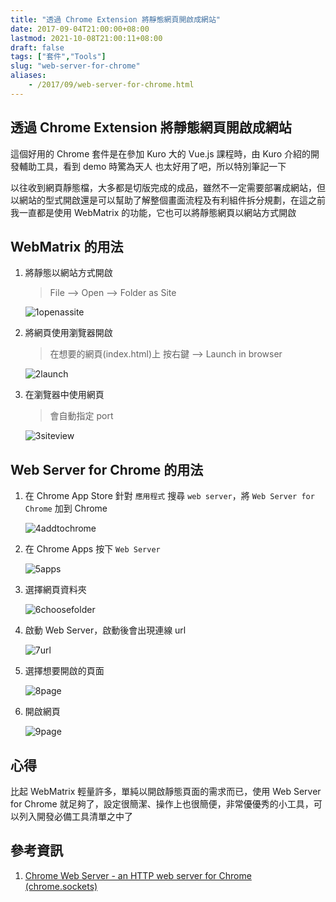 ```yaml
---
title: "透過 Chrome Extension 將靜態網頁開啟成網站"
date: 2017-09-04T21:00:00+08:00
lastmod: 2021-10-08T21:00:11+08:00
draft: false
tags: ["套件","Tools"]
slug: "web-server-for-chrome"
aliases:
    - /2017/09/web-server-for-chrome.html
---
```

## 透過 Chrome Extension 將靜態網頁開啟成網站

這個好用的 Chrome 套件是在參加 Kuro 大的 Vue.js 課程時，由 Kuro 介紹的開發輔助工具，看到 demo 時驚為天人 也太好用了吧，所以特別筆記一下

以往收到網頁靜態檔，大多都是切版完成的成品，雖然不一定需要部署成網站，但以網站的型式開啟還是可以幫助了解整個畫面流程及有利組件拆分規劃，在這之前我一直都是使用 WebMatrix 的功能，它也可以將靜態網頁以網站方式開啟

## WebMatrix 的用法

1. 將靜態以網站方式開啟

    > File --> Open --> Folder as Site

    ![1openassite](https://user-images.githubusercontent.com/3851540/30013529-bb0f100e-9179-11e7-8485-e516f586f1e2.png)

2. 將網頁使用瀏覽器開啟

    > 在想要的網頁(index.html)上 按右鍵 --> Launch in browser

    ![2launch](https://user-images.githubusercontent.com/3851540/30013531-bb138972-9179-11e7-8e04-e7d8bc812b04.png)

3. 在瀏覽器中使用網頁

    > 會自動指定 port

    ![3siteview](https://user-images.githubusercontent.com/3851540/30013537-bb834776-9179-11e7-8e25-4a82ff66e09d.png)

## Web Server for Chrome 的用法

1. 在 Chrome App Store 針對 `應用程式` 搜尋 `web server`，將 `Web Server for Chrome` 加到 Chrome

    ![4addtochrome](https://user-images.githubusercontent.com/3851540/30013532-bb14233c-9179-11e7-94e0-ca3d73b83e9d.png)

2. 在 Chrome Apps 按下 `Web Server`

    ![5apps](https://user-images.githubusercontent.com/3851540/30013530-bb136636-9179-11e7-8a33-16b04e6b9a8f.png)

3. 選擇網頁資料夾

    ![6choosefolder](https://user-images.githubusercontent.com/3851540/30013533-bb19a780-9179-11e7-9b82-32e6a50ee744.png)

4. 啟動 Web Server，啟動後會出現連線 url

    ![7url](https://user-images.githubusercontent.com/3851540/30013534-bb34277c-9179-11e7-8f90-13fe6230b2a1.png)

5. 選擇想要開啟的頁面

    ![8page](https://user-images.githubusercontent.com/3851540/30013536-bb3af53e-9179-11e7-8b93-b525a54a588b.png)

6. 開啟網頁

    ![9page](https://user-images.githubusercontent.com/3851540/30013535-bb3ae08a-9179-11e7-8b14-a284abe3e1d6.png)

## 心得

比起 WebMatrix 輕量許多，單純以開啟靜態頁面的需求而已，使用 Web Server for Chrome 就足夠了，設定很簡潔、操作上也很簡便，非常優優秀的小工具，可以列入開發必備工具清單之中了

## 參考資訊

1. [Chrome Web Server - an HTTP web server for Chrome (chrome.sockets)](https://github.com/kzahel/web-server-chrome)
